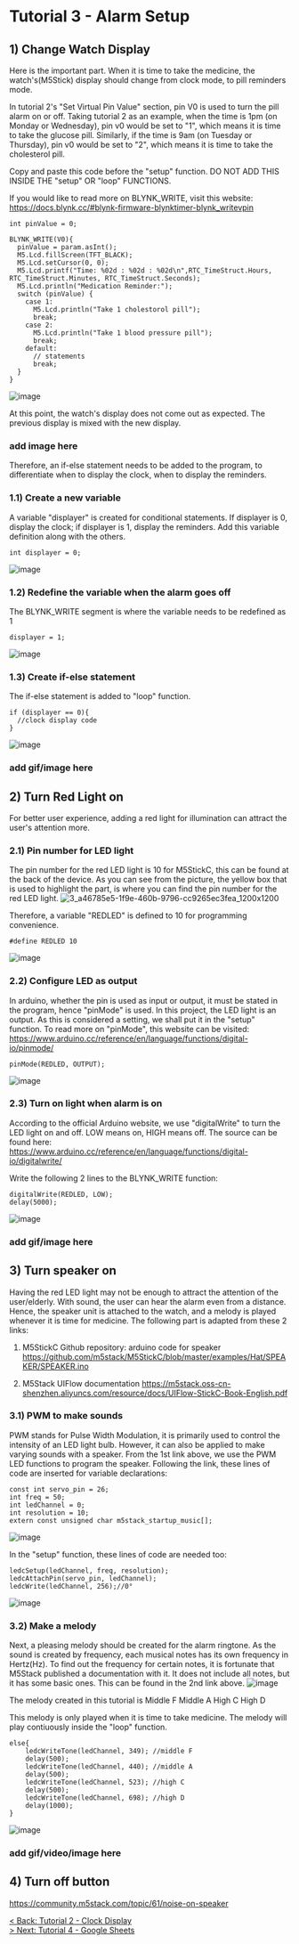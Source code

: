 # Tutorial 3 - Alarm Setup

## 1) Change Watch Display
Here is the important part. When it is time to take the medicine, the watch's(M5Stick) display should change from clock mode, to pill reminders mode.

In tutorial 2's "Set Virtual Pin Value" section, pin V0 is used to turn the pill alarm on or off. Taking tutorial 2 as an example, when the time is 1pm (on Monday or Wednesday), pin v0 would be set to "1", which means it is time to take the glucose pill. Similarly, if the time is 9am (on Tuesday or Thursday), pin v0 would be set to "2", which means it is time to take the cholesterol pill.

Copy and paste this code before the "setup" function. DO NOT ADD THIS INSIDE THE "setup" OR "loop" FUNCTIONS.

If you would like to read more on BLYNK_WRITE, visit this website: https://docs.blynk.cc/#blynk-firmware-blynktimer-blynk_writevpin
```Arduino
int pinValue = 0;

BLYNK_WRITE(V0){
  pinValue = param.asInt();
  M5.Lcd.fillScreen(TFT_BLACK);
  M5.Lcd.setCursor(0, 0);
  M5.Lcd.printf("Time: %02d : %02d : %02d\n",RTC_TimeStruct.Hours, RTC_TimeStruct.Minutes, RTC_TimeStruct.Seconds);
  M5.Lcd.println("Medication Reminder:");
  switch (pinValue) {
    case 1:
      M5.Lcd.println("Take 1 cholestorol pill");
      break;
    case 2:
      M5.Lcd.println("Take 1 blood pressure pill");
      break;
    default:
      // statements
      break;
  }
}
```
![image](https://user-images.githubusercontent.com/80112384/128189739-e6834a10-54c3-4553-b4c9-a7510b167eff.png)

At this point, the watch's display does not come out as expected. The previous display is mixed with the new display.
### add image here

Therefore, an if-else statement needs to be added to the program, to differentiate when to display the clock, when to display the reminders.

### 1.1) Create a new variable
A variable "displayer" is created for conditional statements. If displayer is 0, display the clock; if displayer is 1, display the reminders. Add this variable definition along with the others.

```Arduino
int displayer = 0;
```
![image](https://user-images.githubusercontent.com/80112384/128211595-72ae93bb-54de-465a-9261-a849090ef5e6.png)

### 1.2) Redefine the variable when the alarm goes off
The BLYNK_WRITE segment is where the variable needs to be redefined as 1

```Arduino
displayer = 1;
```
![image](https://user-images.githubusercontent.com/80112384/128211892-97711cca-aab8-44e5-af51-bce581a6a959.png)

### 1.3) Create if-else statement
The if-else statement is added to "loop" function. 

```Arduino
if (displayer == 0){ 
  //clock display code
}
```
![image](https://user-images.githubusercontent.com/80112384/128212677-ef2dcd7e-2503-4c0b-97fc-27ec36071f82.png)

### add gif/image here


## 2) Turn Red Light on 
For better user experience, adding a red light for illumination can attract the user's attention more. 

### 2.1) Pin number for LED light
The pin number for the red LED light is 10 for M5StickC, this can be found at the back of the device. As you can see from the picture, the yellow box that is used to highlight the part, is where you can find the pin number for the red LED light.
![3_a46785e5-1f9e-460b-9796-cc9265ec3fea_1200x1200](https://user-images.githubusercontent.com/80112384/128193001-ff439fb0-4160-4d81-92ba-3cd5590ee9ab.jpg)

Therefore, a variable "REDLED" is defined to 10 for programming convenience.
```Arduino
#define REDLED 10
```
![image](https://user-images.githubusercontent.com/80112384/128205527-e25a600f-21a0-4c9a-8e5d-37cbccc633e6.png)


### 2.2) Configure LED as output
In arduino, whether the pin is used as input or output, it must be stated in the program, hence "pinMode" is used. In this project, the LED light is an output. As this is considered a setting, we shall put it in the "setup" function. To read more on "pinMode", this website can be visited:
https://www.arduino.cc/reference/en/language/functions/digital-io/pinmode/

```Arduino
pinMode(REDLED, OUTPUT);
```
![image](https://user-images.githubusercontent.com/80112384/128206124-0cd1859e-6517-4456-ad12-f7b855db490d.png)


### 2.3) Turn on light when alarm is on

According to the official Arduino website, we use "digitalWrite" to turn the LED light on and off. LOW means on, HIGH means off. The source can be found here:
https://www.arduino.cc/reference/en/language/functions/digital-io/digitalwrite/

Write the following 2 lines to the BLYNK_WRITE function:

```Arduino
digitalWrite(REDLED, LOW);
delay(5000);
```
![image](https://user-images.githubusercontent.com/80112384/128208194-45a28512-d277-4217-91e1-30c77bab07ff.png)

### add gif/image here

## 3) Turn speaker on
Having the red LED light may not be enough to attract the attention of the user/elderly. With sound, the user can hear the alarm even from a distance. Hence, the speaker unit is attached to the watch, and a melody is played whenever it is time for medicine. The following part is adapted from these 2 links:

1) M5StickC Github repository: arduino code for speaker
https://github.com/m5stack/M5StickC/blob/master/examples/Hat/SPEAKER/SPEAKER.ino

2) M5Stack UIFlow documentation
https://m5stack.oss-cn-shenzhen.aliyuncs.com/resource/docs/UIFlow-StickC-Book-English.pdf


### 3.1) PWM to make sounds
PWM stands for Pulse Width Modulation, it is primarily used to control the intensity of an LED light bulb. However, it can also be applied to make varying sounds with a speaker. From the 1st link above, we use the PWM LED functions to program the speaker. Following the link, these lines of code are inserted for variable declarations:
```Arduino
const int servo_pin = 26;
int freq = 50;
int ledChannel = 0;
int resolution = 10;
extern const unsigned char m5stack_startup_music[];
```
![image](https://user-images.githubusercontent.com/80112384/128364353-3bc8b12d-72f6-4d69-a004-14d6c15abfd1.png)

In the "setup" function, these lines of code are needed too:
```Arduino
ledcSetup(ledChannel, freq, resolution);
ledcAttachPin(servo_pin, ledChannel);
ledcWrite(ledChannel, 256);//0°
```
![image](https://user-images.githubusercontent.com/80112384/128364759-47cecc41-799c-4332-9f28-a9181bb23ede.png)


### 3.2) Make a melody
Next, a pleasing melody should be created for the alarm ringtone. As the sound is created by frequency, each musical notes has its own frequency in Hertz(Hz). To find out the frequency for certain notes, it is fortunate that M5Stack published a documentation with it. It does not include all notes, but it has some basic ones. This can be found in the 2nd link above.
![image](https://user-images.githubusercontent.com/80112384/128365737-65990457-d75b-467b-8e0b-ff8c2d5e6c65.png)

The melody created in this tutorial is 
Middle F
Middle A
High C
High D

This melody is only played when it is time to take medicine. The melody will play contiuously inside the "loop" function.

```Arduino
else{
    ledcWriteTone(ledChannel, 349); //middle F
    delay(500);
    ledcWriteTone(ledChannel, 440); //middle A
    delay(500);
    ledcWriteTone(ledChannel, 523); //high C
    delay(500);
    ledcWriteTone(ledChannel, 698); //high D
    delay(1000);
}
```
![image](https://user-images.githubusercontent.com/80112384/128366687-2fb74453-a267-422f-a555-d26e13fbb2a1.png)

### add gif/video/image here

## 4) Turn off button
https://community.m5stack.com/topic/61/noise-on-speaker

[< Back: Tutorial 2 - Clock Display](https://github.com/kempisabelmaddie/IoT_PolyU/blob/main/smartwatch/pill_alarm_program/Tutorial/Tutorial2.md)\
[> Next: Tutorial 4 - Google Sheets](https://github.com/kempisabelmaddie/IoT_PolyU/blob/main/smartwatch/pill_alarm_program/Tutorial/Tutorial4.md)
